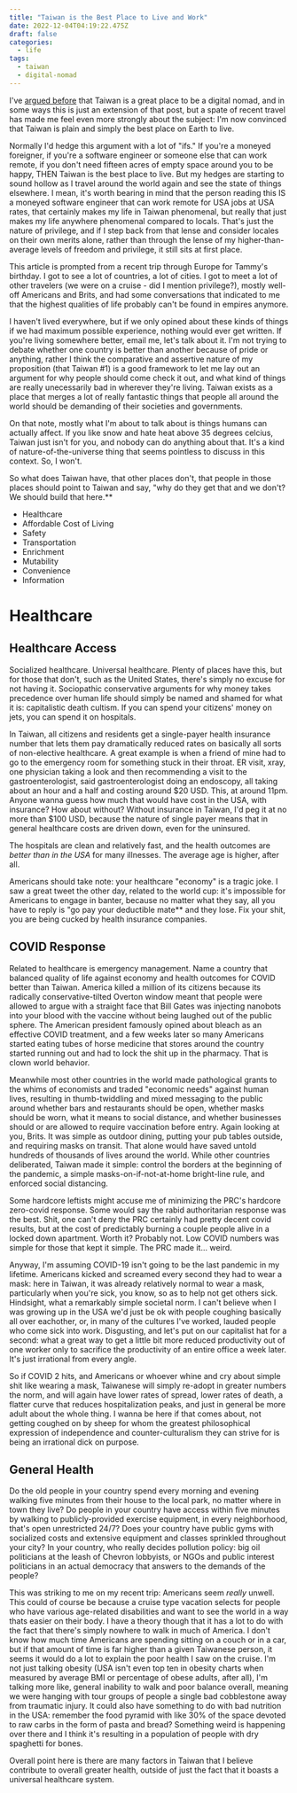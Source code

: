 ```yaml
---
title: "Taiwan is the Best Place to Live and Work"
date: 2022-12-04T04:19:22.475Z
draft: false
categories:
  - life
tags:
  - taiwan
  - digital-nomad
---
```


I've [argued before](/posts/why-taiwan/) that Taiwan is a great place to be a digital nomad, and in some ways this is just an extension of that post, but a spate of recent travel has made me feel even more strongly about the subject: I'm now convinced that Taiwan is plain and simply the best place on Earth to live.

Normally I'd hedge this argument with a lot of "ifs." If you're a moneyed foreigner, if you're a software engineer or someone else that can work remote, if you don't need fifteen acres of empty space around you to be happy, THEN Taiwan is the best place to live. But my hedges are starting to sound hollow as I travel around the world again and see the state of things elsewhere. I mean, it's worth bearing in mind that the person reading this IS a moneyed software engineer that can work remote for USA jobs at USA rates, that certainly makes my life in Taiwan phenomenal, but really that just makes my life anywhere phenomenal compared to locals. That's just the nature of privilege, and if I step back from that lense and consider locales on their own merits alone, rather than through the lense of my higher-than-average levels of freedom and privilege, it still sits at first place.

This article is prompted from a recent trip through Europe for Tammy's birthday. I got to see a lot of countries, a lot of cities. I got to meet a lot of other travelers (we were on a cruise - did I mention privilege?), mostly well-off Americans and Brits, and had some conversations that indicated to me that the highest qualities of life probably can't be found in empires anymore.

I haven't lived everywhere, but if we only opined about these kinds of things if we had maximum possible experience, nothing would ever get written. If you're living somewhere better, email me, let's talk about it. I'm not trying to debate whether one country is better than another because of pride or anything, rather I think the comparative and assertive nature of my proposition (that Taiwan #1) is a good framework to let me lay out an argument for why people should come check it out, and what kind of things are really unecessarily bad in wherever they're living. Taiwan exists as a place that merges a lot of really fantastic things that people all around the world should be demanding of their societies and governments.

On that note, mostly what I'm about to talk about is things humans can actually affect. If you like snow and hate heat above 35 degrees celcius, Taiwan just isn't for you, and nobody can do anything about that. It's a kind of nature-of-the-universe thing that seems pointless to discuss in this context. So, I won't.

So what does Taiwan have, that other places don't, that people in those places should point to Taiwan and say, "why do they get that and we don't? We should build that here.**

* Healthcare
* Affordable Cost of Living
* Safety
* Transportation
* Enrichment
* Mutability
* Convenience
* Information

# Healthcare

## Healthcare Access

Socialized healthcare. Universal healthcare. Plenty of places have this, but for those that don't, such as the United States, there's simply no excuse for not having it. Sociopathic conservative arguments for why money takes precedence over human life should simply be named and shamed for what it is: capitalistic death cultism. If you can spend your citizens' money on jets, you can spend it on hospitals.

In Taiwan, all citizens and residents get a single-payer health insurance number that lets them pay dramatically reduced rates on basically all sorts of non-elective healthcare. A great example is when a friend of mine had to go to the emergency room for something stuck in their throat. ER visit, xray, one physician taking a look and then recommending a visit to the gastroenterologist, said gastroenterologist doing an endoscopy, all taking about an hour and a half and costing around $20 USD. This, at around 11pm. Anyone wanna guess how much that would have cost in the USA, with insurance? How about without? Without insurance in Taiwan, I'd peg it at no more than $100 USD, because the nature of single payer means that in general healthcare costs are driven down, even for the uninsured.

The hospitals are clean and relatively fast, and the health outcomes are *better than in the USA* for many illnesses. The average age is higher, after all.

Americans should take note: your healthcare "economy" is a tragic joke. I saw a great tweet the other day, related to the world cup: it's impossible for Americans to engage in banter, because no matter what they say, all you have to reply is "go pay your deductible mate** and they lose. Fix your shit, you are being cucked by health insurance companies.

## COVID Response

Related to healthcare is emergency management. Name a country that balanced quality of life against economy and health outcomes for COVID better than Taiwan. America killed a million of its citizens because its radically conservative-tilted Overton window meant that people were allowed to argue with a straight face that Bill Gates was injecting nanobots into your blood with the vaccine without being laughed out of the public sphere. The American president famously opined about bleach as an effective COVID treatment, and a few weeks later so many Americans started eating tubes of horse medicine that stores around the country started running out and had to lock the shit up in the pharmacy. That is clown world behavior.

Meanwhile most other countries in the world made pathological grants to the whims of economists and traded "economic needs" against human lives, resulting in thumb-twiddling and mixed messaging to the public around whether bars and restaurants should be open, whether masks should be worn, what it means to social distance, and whether businesses should or are allowed to require vaccination before entry. Again looking at you, Brits. It was simple as outdoor dining, putting your pub tables outside, and requiring masks on transit. That alone would have saved untold hundreds of thousands of lives around the world. While other countries deliberated, Taiwan made it simple: control the borders at the beginning of the pandemic, a simple masks-on-if-not-at-home bright-line rule, and enforced social distancing.

Some hardcore leftists might accuse me of minimizing the PRC's hardcore zero-covid response. Some would say the rabid authoritarian response was the best. Shit, one can't deny the PRC certainly had pretty decent covid results, but at the cost of predictably burning a couple people alive in a locked down apartment. Worth it? Probably not. Low COVID numbers was simple for those that kept it simple. The PRC made it... weird.

Anyway, I'm assuming COVID-19 isn't going to be the last pandemic in my lifetime. Americans kicked and screamed every second they had to wear a mask: here in Taiwan, it was already relatively normal to wear a mask, particularly when you're sick, you know, so as to help not get others sick. Hindsight, what a remarkably simple societal norm. I can't believe when I was growing up in the USA we'd just be ok with people coughing basically all over eachother, or, in many of the cultures I've worked, lauded people who come sick into work. Disgusting, and let's put on our capitalist hat for a second: what a great way to get a little bit more reduced productivity out of one worker only to sacrifice the productivity of an entire office a week later. It's just irrational from every angle.

So if COVID 2 hits, and Americans or whoever whine and cry about simple shit like wearing a mask, Taiwanese will simply re-adopt in greater numbers the norm, and will again have lower rates of spread, lower rates of death, a flatter curve that reduces hospitalization peaks, and just in general be more adult about the whole thing. I wanna be here if that comes about, not getting coughed on by sheep for whom the greatest philosophical expression of independence and counter-culturalism they can strive for is being an irrational dick on purpose.

## General Health

Do the old people in your country spend every morning and evening walking five minutes from their house to the local park, no matter where in town they live? Do people in your country have access within five minutes by walking to publicly-provided exercise equipment, in every neighborhood, that's open unrestricted 24/7? Does your country have public gyms with socialized costs and extensive equipment and classes sprinkled throughout your city? In your country, who really decides pollution policy: big oil politicians at the leash of Chevron lobbyists, or NGOs and public interest politicians in an actual democracy that answers to the demands of the people?

This was striking to me on my recent trip: Americans seem *really* unwell. This could of course be because a cruise type vacation selects for people who have various age-related disabilities and want to see the world in a way thats easier on their body. I have a theory though that it has a lot to do with the fact that there's simply nowhere to walk in much of America. I don't know how much time Americans are spending sitting on a couch or in a car, but if that amount of time is far higher than a given Taiwanese person, it seems it would do a lot to explain the poor health I saw on the cruise. I'm not just talking obesity (USA isn't even top ten in obesity charts when measured by average BMI or percentage of obese adults, after all), I'm talking more like, general inability to walk and poor balance overall, meaning we were hanging with tour groups of people a single bad cobblestone away from traumatic injury. It could also have something to do with bad nutrition in the USA: remember the food pyramid with like 30% of the space devoted to raw carbs in the form of pasta and bread? Something weird is happening over there and I think it's resulting in a population of people with dry spaghetti for bones.

Overall point here is there are many factors in Taiwan that I believe contribute to overall greater health, outside of just the fact that it boasts a universal healthcare system.

